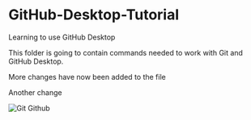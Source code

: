 # GitHub-Desktop-Tutorial
Learning to use GitHub Desktop

This folder is going to contain commands needed to work with Git and GitHub Desktop. 

More changes have now been added to the file

Another change

![Git Github](https://github.com/leks39/GitHub-Desktop-Tutorial/assets/113634690/db1b7c77-222e-41e0-8ca9-f332faa1bf74)
